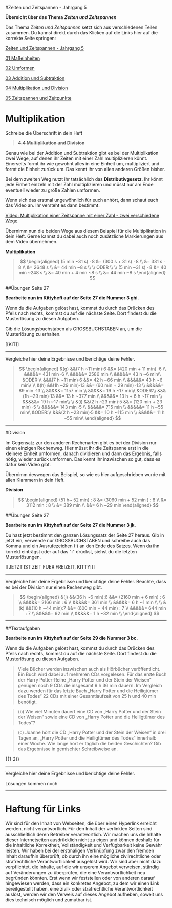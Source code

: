 <!--
author: Susanne Suckfüll
email: su-aes@masannek.de
language: de
narrator: German Female
script: url.js

View this file on https://liascript.github.io/course/?https://raw.githubusercontent.com/SUC-AES/Mathematik-5/master/2_Massen_1.md
-->

#Zeiten und Zeitspannen - Jahrgang 5


**Übersicht über das Thema** ***Zeiten und Zeitspannen***

Das Thema *Zeiten und Zeitspannen* setzt sich aus verschiedenen Teilen zusammen. Du kannst direkt durch das Klicken auf die Links hier auf die korrekte Seite springen:

[Zeiten und Zeitspannen - Jahrgang 5](https://liascript.github.io/course/?https://raw.githubusercontent.com/SUC-AES/Mathe-Webseite/master/Klasse_05/04_Zeiten_und_Zeitspannen/M-05-04-Zeiten_und_Zeitspannen.md#1)

[01 Maßeinheiten](https://liascript.github.io/course/?https://raw.githubusercontent.com/SUC-AES/Mathe-Webseite/master/Klasse_05/04_Zeiten_und_Zeitspannen/01_MaBeinheiten/M-05-04-01-MaBeinheiten.md#2)

[02 Umformen](https://liascript.github.io/course/?https://raw.githubusercontent.com/SUC-AES/Mathe-Webseite/master/Klasse_05/04_Zeiten_und_Zeitspannen/02_Umformen/M-05-04-02-Umformen.md#2)

[03 Addition und Subtraktion](https://liascript.github.io/course/?https://raw.githubusercontent.com/SUC-AES/Mathe-Webseite/master/Klasse_05/04_Zeiten_und_Zeitspannen/03_Addition_und_Subtraktion/M-05-04-03-Addition_und_Subtraktion.md#2)

[04 Multiplikation und Division](https://liascript.github.io/course/?https://raw.githubusercontent.com/SUC-AES/Mathe-Webseite/master/Klasse_05/04_Zeiten_und_Zeitspannen/04_Multiplikation_und_Division/M-05-04-04-Multiplikation_und_Division.md#1)

[05 Zeitspannen und Zeitpunkte](https://liascript.github.io/course/?https://raw.githubusercontent.com/SUC-AES/Mathe-Webseite/master/Klasse_05/04_Zeiten_und_Zeitspannen/05_Berechnen_von_Zeitdauern/M-05-04-05-Zeitspannen_und_Zeitpunkt.md#2)



# Multiplikation

Schreibe die Überschrift in dein Heft

>  **~~4.4 Multiplikation und Division~~**

Genau wie bei der Addition und Subtraktion gibt es bei der Multiplikation zwei Wege, auf denen ihr Zeiten mit einer Zahl multiplizieren könnt. Einerseits formt ihr wie gewohnt alles in eine Einheit um, multipliziert und formt die Einheit zurück um. Das kennt ihr von allen anderen Größen bisher.

Bei dem zweiten Weg nutzt ihr tatsächlich das **Distributivgesetz**. Ihr könnt jede Einheit einzeln mit der Zahl multiplizieren und müsst nur am Ende eventuell wieder zu größe Zahlen umformen.

Wenn sich das erstmal ungewöhnlich für euch anhört, dann schaut euch das Video an. Ihr versteht es dann bestimmt.

[Video: Multiplikation einer Zeitspanne mit einer Zahl - zwei verschiedene Wege](https://aesmaintalde-my.sharepoint.com/:v:/g/personal/susanne_suckfuell_aes-maintal_de/ERpdGnTRFpRKhurLoYB7DHEBMkV6RdJgzK1Rc3bpc5K2rg?e=YXjFFs)


Übernimm nun die beiden Wege aus diesem Beispiel für die Multiplikation in dein Heft. Gerne kannst du dabei auch noch zusätzliche Markierungen aus dem Video übernehmen.

**Multiplikation**

> $$
\begin{aligned}
(5 min ~31 s) · 8 &= (300 s + 31 s) · 8 \\
&= 331 s · 8 \\
&= 2648 s \\
&= 44 min ~8 s \\ \\
ODER \\ \\
(5 min ~31 s) · 8 &= 40 min ~248 s \\
&= 40 min + 4 min ~8 s \\
&= 44 min ~8 s
\end{aligned}
$$

##Übungen Seite 27

**Bearbeite nun im Kittyheft auf der Seite 27 die Nummer 3 ghi.**

Wenn du die Aufgaben gelöst hast, kommst du durch das Drücken des Pfeils nach rechts, kommst du auf die nächste Seite. Dort findest du die Musterlösung zu diesen Aufgaben.

Gib die Lösungsbuchstaben als GROSSBUCHSTABEN an, um die Musterlösung zu erhalten.

[[KIT]]
********************************************************************************


Vergleiche hier deine Ergebnisse und berichtige deine Fehler.

> $$
\begin{aligned}
&(g) &&(7 h ~11 min)·6 &&= (420 min + 11 min) ·6 \\
&&&&&= 431 min ·6 \\
&&&&&= 2586 min \\
&&&&&= 43 h ~6 min\\
&ODER:\\
&&&(7 h ~11 min)·6 &&= 42 h ~66 min \\
&&&&&= 43 h ~6 min\\
\\
&(h) &&(1h ~29 min)·13 &&= (60 min + 29 min) ·13 \\
&&&&&= 89 min ·13 \\
&&&&&= 1157 min \\
&&&&&= 19 h ~17 min\\
&ODER:\\
&&&(1h ~29 min)·13 &&= 13 h ~377 min \\
&&&&&= 13 h + 6 h ~17 min \\
&&&&&= 19 h ~17 min\\
\\
&(i) &&(2 h ~23 min)·5 &&= (120 min + 23 min) ·5 \\
&&&&&= 143 min ·5 \\
&&&&&= 715 min \\
&&&&&= 11 h ~55 min\\
&ODER:\\
&&&(2 h ~23 min)·5 &&= 10 h ~115 min \\
&&&&&= 11 h ~55 min\\
\end{aligned}
$$


********************************************************************************



#Division

Im Gegensatz zur den anderen Rechenarten gibt es bei der Division nur einen einzigen Rechenweg. Hier müsst ihr die Zeitspanne erst in die kleinere Einheit umformen, danach dividieren und dann das Ergebnis, falls nötig, wieder zurück umformen. Das kennt ihr inzwischen so gut, dass es dafür kein Video gibt.

Übernimm deswegen das Beispiel, so wie es hier aufgeschrieben wurde mit allen Klammern in dein Heft.

**Division**

> $$
\begin{aligned}
(51 h~ 52 min) : 8 &= (3060 min + 52 min ) : 8 \\
&= 3112 min : 8 \\
&= 389 min \\
&&= 6 h ~29 min
\end{aligned}
$$

##Übungen Seite 27

**Bearbeite nun im Kittyheft auf der Seite 27 die Nummer 3 jk.**


Du hast jetzt bestimmt den ganzen Lösungssatz der Seite 27 heraus. Gib in jetzt ein, verwende nur GROSSBUCHSTABEN und schreibe auch das Komma und ein Ausrufezeichen (!) an den Ende des Satzes. Wenn du ihn korrekt einträgst oder auf das "i" drückst, siehst du die letzten Musterlösungen.

[[JETZT IST ZEIT FUER FREIZEIT, KITTY!]]
********************************************************************************


Vergleiche hier deine Ergebnisse und berichtige deine Fehler. Beachte, dass es bei der Division nur einen Rechenweg gibt.

> $$
\begin{aligned}
&(j) &&(36 h ~6 min):6 &&= (2160 min + 6 min) : 6 \\
&&&&&= 2166 min : 6 \\
&&&&&= 361 min \\
&&&&&= 6 h ~1 min  \\
\\
&(k) &&(10 h ~44 min):7 &&= (600 min + 44 min) : 7 \\
&&&&&= 644 min : 7 \\
&&&&&= 92 min \\
&&&&&= 1 h ~32 min \\
\end{aligned}
$$


********************************************************************************

##Textaufgaben

**Bearbeite nun im Kittyheft auf der Seite 29 die Nummer 3 bc.**

Wenn du die Aufgaben gelöst hast, kommst du durch das Drücken des Pfeils nach rechts, kommst du auf die nächste Seite. Dort findest du die Musterlösung zu diesen Aufgaben.

> Viele Bücher werden inzwischen auch als Hörbücher veröffentlicht. Ein Buch wird dabei auf mehreren CDs vorgelesen. Für das erste Buch der Harry Potter-Reihe „Harry Potter und der Stein der Weisen“ genügen noch 9 CDs die insgesamt 9 h 36 min dauern. Im Vergleich dazu werden für das letzte Buch „Harry Potter und die Heiligtümer des Todes“ 22 CDs mit einer Gesamtlaufzeit von 25 h und 40 min benötigt.


> (b) Wie viel Minuten dauert eine CD von „Harry Potter und der Stein der Weisen“ sowie eine CD von „Harry Potter und die Heiligtümer des Todes“?


> (c) Joanne hört die CD „Harry Potter und der Stein der Weisen“ in drei Tagen an, „Harry Potter und die Heiligtümer des Todes“ innerhalb einer Woche. Wie lange hört er täglich die beiden Geschichten? Gib das Ergebnisse in gemischter Schreibweise an.



{{1-2}}
********************************************************************************


Vergleiche hier deine Ergebnisse und berichtige deine Fehler.


Lösungen kommen noch

********************************************************************************





# Haftung für Links

Wir sind für den Inhalt von Webseiten, die über einen Hyperlink erreicht werden, nicht verantwortlich. Für den Inhalt der verlinkten Seiten sind ausschließlich deren Betreiber verantwortlich. Wir machen uns die Inhalte dieser Internetseiten ausdrücklich nicht zu eigen und können deshalb für die inhaltliche Korrektheit, Vollständigkeit und Verfügbarkeit keine Gewähr leisten. Wir haben bei der erstmaligen Verknüpfung zwar den fremden Inhalt daraufhin überprüft, ob durch ihn eine mögliche zivilrechtliche oder strafrechtliche Verantwortlichkeit ausgelöst wird. Wir sind aber nicht dazu verpflichtet, die Inhalte, auf die wir unserem Angebot verweisen, ständig auf Veränderungen zu überprüfen, die eine Verantwortlichkeit neu begründen könnten. Erst wenn wir feststellen oder von anderen darauf hingewiesen werden, dass ein konkretes Angebot, zu dem wir einen Link bereitgestellt haben, eine zivil- oder strafrechtliche Verantwortlichkeit auslöst, werden wir den Verweis auf dieses Angebot aufheben, soweit uns dies technisch möglich und zumutbar ist.
